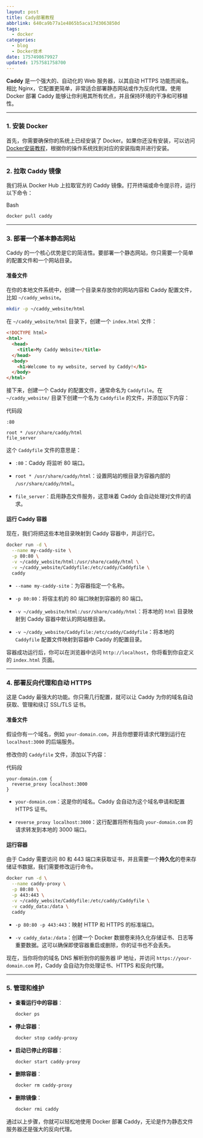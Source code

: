 ```yaml
---
layout: post
title: Cady部署教程
abbrlink: 640ca9b77a1e4865b5aca17d3063850d
tags:
  - docker
categories:
  - blog
  - Docker技术
date: 1757498679927
updated: 1757581758700
---
```


**Caddy** 是一个强大的、自动化的 Web 服务器，以其自动 HTTPS 功能而闻名。相比 Nginx，它配置更简单，非常适合部署静态网站或作为反向代理。使用 Docker 部署 Caddy 能够让你利用其所有优点，并且保持环境的干净和可移植性。

***

### 1. 安装 Docker

首先，你需要确保你的系统上已经安装了 Docker。如果你还没有安装，可以访问 [Docker安装教程](https://tanzipeng.github.io/p/dcd28d2170aa40ccbaa689df511d33bc/ "Docker安装教程")，根据你的操作系统找到对应的安装指南并进行安装。

***

### 2. 拉取 Caddy 镜像

我们将从 Docker Hub 上拉取官方的 Caddy 镜像。打开终端或命令提示符，运行以下命令：

Bash

```Bash
docker pull caddy
```

***

### 3. 部署一个基本静态网站

Caddy 的一个核心优势是它的简洁性。要部署一个静态网站，你只需要一个简单的配置文件和一个网站目录。

#### 准备文件

在你的本地文件系统中，创建一个目录来存放你的网站内容和 Caddy 配置文件，比如 `~/caddy_website`。

```Bash
mkdir -p ~/caddy_website/html
```

在 `~/caddy_website/html` 目录下，创建一个 `index.html` 文件：

```HTML
<!DOCTYPE html>
<html>
  <head>
    <title>My Caddy Website</title>
  </head>
  <body>
    <h1>Welcome to my website, served by Caddy!</h1>
  </body>
</html>
```

接下来，创建一个 Caddy 的配置文件，通常命名为 `Caddyfile`。在 `~/caddy_website/` 目录下创建一个名为 `Caddyfile` 的文件，并添加以下内容：

代码段

```
:80

root * /usr/share/caddy/html
file_server
```

这个 `Caddyfile` 文件的意思是：

- `:80`：Caddy 将监听 80 端口。

- `root * /usr/share/caddy/html`：设置网站的根目录为容器内部的 `/usr/share/caddy/html`。

- `file_server`：启用静态文件服务，这意味着 Caddy 会自动处理对文件的请求。

#### 运行 Caddy 容器

现在，我们将把这些本地目录映射到 Caddy 容器中，并运行它。

```Bash
docker run -d \
  --name my-caddy-site \
  -p 80:80 \
  -v ~/caddy_website/html:/usr/share/caddy/html \
  -v ~/caddy_website/Caddyfile:/etc/caddy/Caddyfile \
  caddy
```

- `--name my-caddy-site`：为容器指定一个名称。

- `-p 80:80`：将宿主机的 80 端口映射到容器的 80 端口。

- `-v ~/caddy_website/html:/usr/share/caddy/html`：将本地的 `html` 目录映射到 Caddy 容器中默认的网站根目录。

- `-v ~/caddy_website/Caddyfile:/etc/caddy/Caddyfile`：将本地的 `Caddyfile` 配置文件映射到容器中 Caddy 的配置目录。

容器成功运行后，你可以在浏览器中访问 `http://localhost`，你将看到你自定义的 `index.html` 页面。

***

### 4. 部署反向代理和自动 HTTPS

这是 Caddy 最强大的功能。你只需几行配置，就可以让 Caddy 为你的域名自动获取、管理和续订 SSL/TLS 证书。

#### 准备文件

假设你有一个域名，例如 `your-domain.com`，并且你想要将请求代理到运行在 `localhost:3000` 的后端服务。

修改你的 `Caddyfile` 文件，添加以下内容：

代码段

```
your-domain.com {
  reverse_proxy localhost:3000
}
```

- `your-domain.com`：这是你的域名。Caddy 会自动为这个域名申请和配置 HTTPS 证书。

- `reverse_proxy localhost:3000`：这行配置将所有指向 `your-domain.com` 的请求转发到本地的 3000 端口。

#### 运行容器

由于 Caddy 需要访问 80 和 443 端口来获取证书，并且需要一个**持久化**的卷来存储证书数据，我们需要修改运行命令。

```Bash
docker run -d \
  --name caddy-proxy \
  -p 80:80 \
  -p 443:443 \
  -v ~/caddy_website/Caddyfile:/etc/caddy/Caddyfile \
  -v caddy_data:/data \
  caddy
```

- `-p 80:80 -p 443:443`：映射 HTTP 和 HTTPS 的标准端口。

- `-v caddy_data:/data`：创建一个 Docker 数据卷来持久化存储证书、日志等重要数据。这可以确保即使容器重启或删除，你的证书也不会丢失。

现在，当你将你的域名 DNS 解析到你的服务器 IP 地址，并访问 `https://your-domain.com` 时，Caddy 会自动为你处理证书、HTTPS 和反向代理。

***

### 5. 管理和维护

- **查看运行中的容器**：

  ```Bash
  docker ps
  ```

- **停止容器**：

  ```Bash
  docker stop caddy-proxy
  ```

- **启动已停止的容器**：

  ```Bash
  docker start caddy-proxy
  ```

- **删除容器**：

  ```Bash
  docker rm caddy-proxy
  ```

- **删除镜像**：

  ```Bash
  docker rmi caddy
  ```

通过以上步骤，你就可以轻松地使用 Docker 部署 Caddy，无论是作为静态文件服务器还是强大的反向代理。
